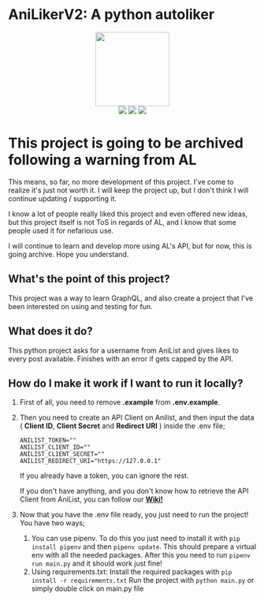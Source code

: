 # AniLikerV2: A python autoliker

<p align="center"><img src="media/logo.webp" width="150px" /><br/>
<a href="https://replit.com/@OkWeeb/AniLiker"><img src="https://repl.it/badge/github/taichikuji/aniliker" /></a>
<img src="https://img.shields.io/github/license/taichikuji/AniLiker?color=FF3351&logo=github" />
<img src="https://img.shields.io/github/commit-activity/w/taichikuji/AniLiker?label=commits&logo=github" />
</p>

# This project is going to be archived following a warning from AL

This means, so far, no more development of this project. I've come to realize it's just not worth it. I will keep the project up, but I don't think I will continue updating / supporting it.

I know a lot of people really liked this project and even offered new ideas, but this project itself is not ToS in regards of AL, and I know that some people used it for nefarious use.

I will continue to learn and develop more using AL's API, but for now, this is going archive. Hope you understand.

## What's the point of this project?

This project was a way to learn GraphQL, and also create a project that I've been interested on using and testing for fun.

## What does it do?

This python project asks for a username from AniList and gives likes to every post available. Finishes with an error if gets capped by the API.

## How do I make it work if I want to run it locally?

1. First of all, you need to remove **.example** from **.env.example**.

2. Then you need to create an API Client on Anilist, and then input the data ( **Client ID**, **Client Secret** and **Redirect URI** ) inside the .env file;

   ```
   ANILIST_TOKEN=""
   ANILIST_CLIENT_ID=""
   ANILIST_CLIENT_SECRET=""
   ANILIST_REDIRECT_URI="https://127.0.0.1"
   ```

   If you already have a token, you can ignore the rest.

   If you don't have anything, and you don't know how to retrieve the API Client from AniList, you can follow our **[Wiki!](https://github.com/taichikuji/AniLiker/wiki)**

3. Now that you have the .env file ready, you just need to run the project! You have two ways;
   1. You can use pipenv. To do this you just need to install it with `pip install pipenv` and then `pipenv update`. This should prepare a virtual env with all the needed packages.
      After this you need to run `pipenv run main.py` and it should work just fine!
   2. Using requirements.txt:
      Install the required packages with `pip install -r requirements.txt`
      Run the project with `python main.py` or simply double click on main.py file
